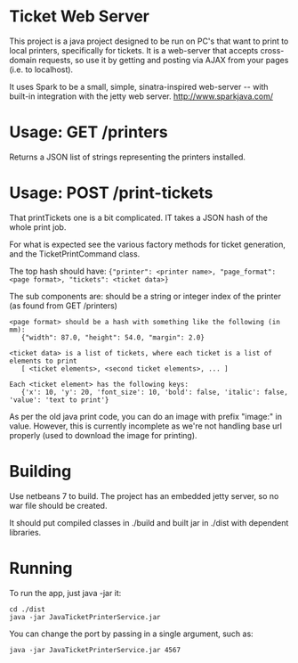 Ticket Web Server
=================
This project is a java project designed to be run on PC's that want to print to local printers, 
specifically for tickets.  It is a web-server that accepts cross-domain requests, so use it by
getting and posting via AJAX from your pages (i.e. to localhost).

It uses Spark to be a small, simple, sinatra-inspired web-server -- with built-in integration
with the jetty web server.
http://www.sparkjava.com/

Usage: GET /printers
====================
Returns a JSON list of strings representing the printers installed.

Usage: POST /print-tickets
==========================
That printTickets one is a bit complicated.  IT takes a JSON hash of the whole print job.

For what is expected see the various factory methods for ticket generation, and the TicketPrintCommand class.

The top hash should have:
    ```
    {"printer": <printer name>, "page_format": <page format>, "tickets": <ticket data>}
    ```

The sub components are:
    <printer name> should be a string or integer index of the printer (as found from GET /printers)
    
    <page format> should be a hash with something like the following (in mm):
       {"width": 87.0, "height": 54.0, "margin": 2.0}
       
    <ticket data> is a list of tickets, where each ticket is a list of elements to print
       [ <ticket elements>, <second ticket elements>, ... ]
    
    Each <ticket element> has the following keys:
       {'x': 10, 'y': 20, 'font_size': 10, 'bold': false, 'italic': false, 'value': 'text to print'}

As per the old java print code, you can do an image with prefix "image:" in value.
However, this is currently incomplete as we're not handling base url properly (used to download the image for printing).
    
    
Building
========
Use netbeans 7 to build.  The project has an embedded jetty server, so no war file should be created.

It should put compiled classes in ./build and built jar in ./dist with dependent libraries.

Running
=======
To run the app, just java -jar it:

    cd ./dist
    java -jar JavaTicketPrinterService.jar 

You can change the port by passing in a single argument, such as:

    java -jar JavaTicketPrinterService.jar 4567
